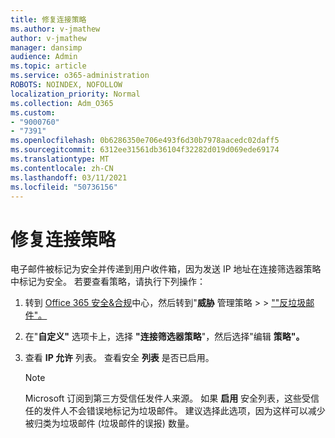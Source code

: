 ```yaml
---
title: 修复连接策略
ms.author: v-jmathew
author: v-jmathew
manager: dansimp
audience: Admin
ms.topic: article
ms.service: o365-administration
ROBOTS: NOINDEX, NOFOLLOW
localization_priority: Normal
ms.collection: Adm_O365
ms.custom:
- "9000760"
- "7391"
ms.openlocfilehash: 0b6286350e706e493f6d30b7978aacedc02daff5
ms.sourcegitcommit: 6312ee31561db36104f32282d019d069ede69174
ms.translationtype: MT
ms.contentlocale: zh-CN
ms.lasthandoff: 03/11/2021
ms.locfileid: "50736156"
---
```

# <a name="fix-connection-policy"></a>修复连接策略

电子邮件被标记为安全并传递到用户收件箱，因为发送 IP 地址在连接筛选器策略中标记为安全。 若要查看策略，请执行下列操作：

1. 转到 [Office 365 安全&合规](https://go.microsoft.com/fwlink/p/?linkid=2077143)中心，然后转到"**威胁** 管理策略  >    >  [""反垃圾邮件"。](https://go.microsoft.com/fwlink/?linkid=2101518)
2. 在"**自定义"** 选项卡上，选择 **"连接筛选器策略**"，然后选择"编辑 **策略"。**
3. 查看 **IP 允许** 列表。 查看安全 **列表** 是否已启用。

    > [!NOTE]
    > Microsoft 订阅到第三方受信任发件人来源。 如果 **启用** 安全列表，这些受信任的发件人不会错误地标记为垃圾邮件。 建议选择此选项，因为这样可以减少被归类为垃圾邮件 (垃圾邮件的误报) 数量。
